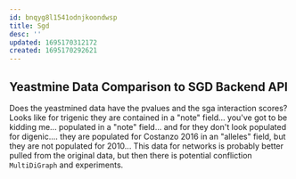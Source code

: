 ```yaml
---
id: bnqyg8l1541odnjkoondwsp
title: Sgd
desc: ''
updated: 1695170312172
created: 1695170292621
---
```


## Yeastmine Data Comparison to SGD Backend API

Does the yeastmined data have the pvalues and the sga interaction scores? Looks like for trigenic they are contained in a "note" field... you've got to be kidding me... populated in a "note" field... and for they don't look populated for digenic.... they are populated for Costanzo 2016 in an "alleles" field, but they are not populated for 2010... This data for networks is probably better pulled from the original data, but then there is potential confliction `MultiDiGraph` and experiments.
